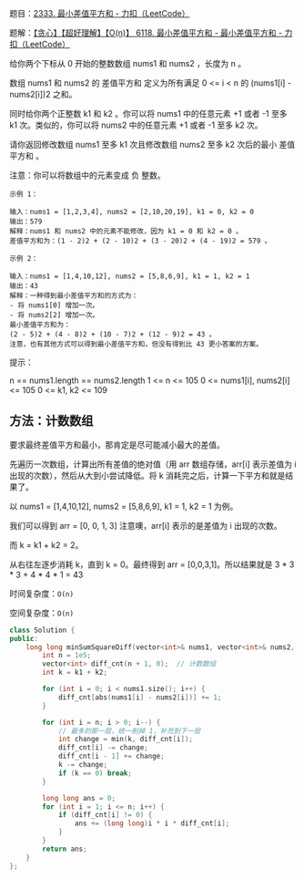 题目：[2333. 最小差值平方和 - 力扣（LeetCode）](https://leetcode.cn/problems/minimum-sum-of-squared-difference/)

题解：[【贪心】【超好理解】【O(n)】 6118. 最小差值平方和 - 最小差值平方和 - 力扣（LeetCode）](https://leetcode.cn/problems/minimum-sum-of-squared-difference/solution/javascript-6118-zui-xiao-chai-zhi-ping-f-pp7t/)

给你两个下标从 0 开始的整数数组 nums1 和 nums2 ，长度为 n 。

数组 nums1 和 nums2 的 差值平方和 定义为所有满足 0 <= i < n 的 (nums1[i] - nums2[i])2 之和。

同时给你两个正整数 k1 和 k2 。你可以将 nums1 中的任意元素 +1 或者 -1 至多 k1 次。类似的，你可以将 nums2 中的任意元素 +1 或者 -1 至多 k2 次。

请你返回修改数组 nums1 至多 k1 次且修改数组 nums2 至多 k2 次后的最小 差值平方和 。

注意：你可以将数组中的元素变成 负 整数。

```
示例 1：

输入：nums1 = [1,2,3,4], nums2 = [2,10,20,19], k1 = 0, k2 = 0
输出：579
解释：nums1 和 nums2 中的元素不能修改，因为 k1 = 0 和 k2 = 0 。
差值平方和为：(1 - 2)2 + (2 - 10)2 + (3 - 20)2 + (4 - 19)2 = 579 。

示例 2：

输入：nums1 = [1,4,10,12], nums2 = [5,8,6,9], k1 = 1, k2 = 1
输出：43
解释：一种得到最小差值平方和的方式为：
- 将 nums1[0] 增加一次。
- 将 nums2[2] 增加一次。
最小差值平方和为：
(2 - 5)2 + (4 - 8)2 + (10 - 7)2 + (12 - 9)2 = 43 。
注意，也有其他方式可以得到最小差值平方和，但没有得到比 43 更小答案的方案。
```

提示：

n == nums1.length == nums2.length
1 <= n <= 105
0 <= nums1[i], nums2[i] <= 105
0 <= k1, k2 <= 109

## 方法：计数数组

要求最终差值平方和最小，那肯定是尽可能减小最大的差值。

先遍历一次数组，计算出所有差值的绝对值（用 arr 数组存储，arr[i] 表示差值为 i 出现的次数），然后从大到小尝试降低。将 k 消耗完之后，计算一下平方和就是结果了。

以 nums1 = [1,4,10,12], nums2 = [5,8,6,9], k1 = 1, k2 = 1 为例。

我们可以得到 arr = [0, 0, 1, 3] 注意噢，arr[i] 表示的是差值为 i 出现的次数。

而 k = k1 + k2 = 2。

从右往左逐步消耗 k，直到 k = 0。最终得到 arr = [0,0,3,1]。所以结果就是 3 * 3 * 3 + 4 * 4 * 1 = 43



时间复杂度：`O(n)`

空间复杂度：`O(n)`

```c++
class Solution {
public:
    long long minSumSquareDiff(vector<int>& nums1, vector<int>& nums2, int k1, int k2) {
        int n = 1e5;
        vector<int> diff_cnt(n + 1, 0);  // 计数数组
        int k = k1 + k2;

        for (int i = 0; i < nums1.size(); i++) {
            diff_cnt[abs(nums1[i] - nums2[i])] += 1;
        }

        for (int i = n; i > 0; i--) {
            // 最多的那一层，统一削掉 1，补充到下一层
            int change = min(k, diff_cnt[i]);
            diff_cnt[i] -= change;
            diff_cnt[i - 1] += change;
            k -= change;
            if (k == 0) break;
        }

        long long ans = 0;
        for (int i = 1; i <= n; i++) {
            if (diff_cnt[i] != 0) {
                ans += (long long)i * i * diff_cnt[i];
            }
        }
        return ans;
    }
};
```

